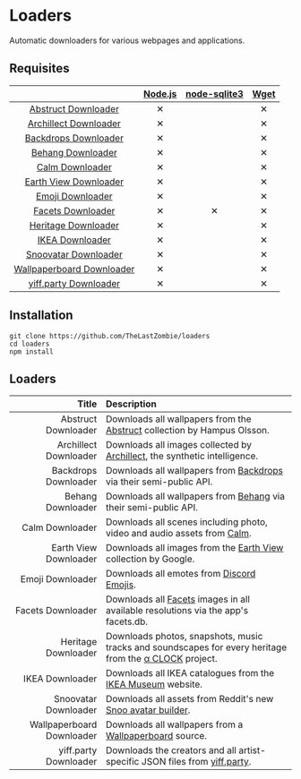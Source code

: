 # Loaders

Automatic downloaders for various webpages and applications.

## Requisites

|                                                                                                                          | [Node.js](https://nodejs.org/) | [node-sqlite3](https://github.com/mapbox/node-sqlite3) | [Wget](https://www.gnu.org/software/wget/) |
| :----------------------------------------------------------------------------------------------------------------------: | :----------------------------: | :----------------------------------------------------: | :----------------------------------------: |
| [Abstruct Downloader](https://github.com/TheLastZombie/loaders/blob/master/loaders/Abstruct%20Downloader.js)             | ✕                              |                                                        | ✕                                          |
| [Archillect Downloader](https://github.com/TheLastZombie/loaders/blob/master/loaders/Archillect%20Downloader.js)         | ✕                              |                                                        | ✕                                          |
| [Backdrops Downloader](https://github.com/TheLastZombie/loaders/blob/master/loaders/Backdrops%20Downloader.js)           | ✕                              |                                                        | ✕                                          |
| [Behang Downloader](https://github.com/TheLastZombie/loaders/blob/master/loaders/Behang%20Downloader.js)                 | ✕                              |                                                        | ✕                                          |
| [Calm Downloader](https://github.com/TheLastZombie/loaders/blob/master/loaders/Calm%20Downloader.js)                     | ✕                              |                                                        | ✕                                          |
| [Earth View Downloader](https://github.com/TheLastZombie/loaders/blob/master/loaders/Earth%20View%20Downloader.js)       | ✕                              |                                                        | ✕                                          |
| [Emoji Downloader](https://github.com/TheLastZombie/loaders/blob/master/loaders/Emoji%20Downloader.js)                   | ✕                              |                                                        | ✕                                          |
| [Facets Downloader](https://github.com/TheLastZombie/loaders/blob/master/loaders/Facets%20Downloader.js)                 | ✕                              | ✕                                                      | ✕                                          |
| [Heritage Downloader](https://github.com/TheLastZombie/loaders/blob/master/loaders/Heritage%20Downloader.js)             | ✕                              |                                                        | ✕                                          |
| [IKEA Downloader](https://github.com/TheLastZombie/loaders/blob/master/loaders/IKEA%20Downloader.js)                     | ✕                              |                                                        | ✕                                          |
| [Snoovatar Downloader](https://github.com/TheLastZombie/loaders/blob/master/loaders/Snoovatar%20Downloader.js)           | ✕                              |                                                        | ✕                                          |
| [Wallpaperboard Downloader](https://github.com/TheLastZombie/loaders/blob/master/loaders/Wallpaperboard%20Downloader.js) | ✕                              |                                                        | ✕                                          |
| [yiff.party Downloader](https://github.com/TheLastZombie/loaders/blob/master/loaders/yiff.party%20Downloader.js)         | ✕                              |                                                        | ✕                                          |

## Installation

```
git clone https://github.com/TheLastZombie/loaders
cd loaders
npm install
```

## Loaders

| Title                     | Description                                                                                                                                             |
| ------------------------: | :------------------------------------------------------------------------------------------------------------------------------------------------------ |
| Abstruct Downloader       | Downloads all wallpapers from the <a href="http://abstruct.co">Abstruct</a> collection by Hampus Olsson.                                                |
| Archillect Downloader     | Downloads all images collected by <a href="http://archillect.com/">Archillect</a>, the synthetic intelligence.                                          |
| Backdrops Downloader      | Downloads all wallpapers from <a href="https://backdrops.io/">Backdrops</a> via their semi-public API.                                                  |
| Behang Downloader         | Downloads all wallpapers from <a href="https://knokfirst.com/behang/">Behang</a> via their semi-public API.                                             |
| Calm Downloader           | Downloads all scenes including photo, video and audio assets from <a href="https://www.calm.com/meditate">Calm</a>.                                     |
| Earth View Downloader     | Downloads all images from the <a href="https://earthview.withgoogle.com/">Earth View</a> collection by Google.                                          |
| Emoji Downloader          | Downloads all emotes from <a href="https://discordemoji.com/">Discord Emojis</a>.
| Facets Downloader         | Downloads all <a href="http://www.facets.la/">Facets</a> images in all available resolutions via the app's facets.db.                                   |
| Heritage Downloader       | Downloads photos, snapshots, music tracks and soundscapes for every heritage from the <a href="https://www.sony.net/united/clock/">α CLOCK</a> project. |
| IKEA Downloader           | Downloads all IKEA catalogues from the <a href="https://ikeamuseum.com/">IKEA Museum</a> website.                                                       |
| Snoovatar Downloader      | Downloads all assets from Reddit's new <a href="https://snoovatar.reddit.com/static/client/">Snoo avatar builder</a>.                                   |
| Wallpaperboard Downloader | Downloads all wallpapers from a <a href="https://github.com/danimahardhika/wallpaperboard">Wallpaperboard</a> source.                                   |
| yiff.party Downloader     | Downloads the creators and all artist-specific JSON files from <a href="https://yiff.party/">yiff.party</a>.                                            |
